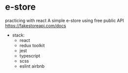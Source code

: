 # e-store
practicing with react
A simple e-store using free public API https://fakestoreapi.com/docs

- stack:
  - react
  - redux toolkit
  - jest
  - typescript
  - scss
  - eslint airbnb